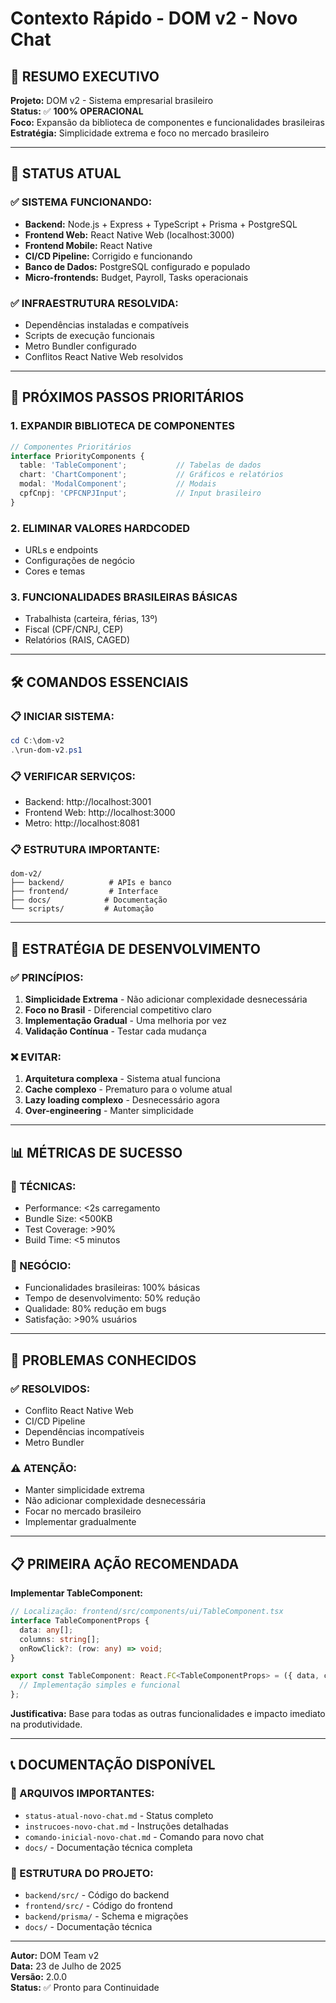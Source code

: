 # Contexto Rápido - DOM v2 - Novo Chat

## 🎯 **RESUMO EXECUTIVO**

**Projeto:** DOM v2 - Sistema empresarial brasileiro  
**Status:** ✅ **100% OPERACIONAL**  
**Foco:** Expansão da biblioteca de componentes e funcionalidades brasileiras  
**Estratégia:** Simplicidade extrema e foco no mercado brasileiro  

---

## 🚀 **STATUS ATUAL**

### **✅ SISTEMA FUNCIONANDO:**
- **Backend:** Node.js + Express + TypeScript + Prisma + PostgreSQL
- **Frontend Web:** React Native Web (localhost:3000)
- **Frontend Mobile:** React Native
- **CI/CD Pipeline:** Corrigido e funcionando
- **Banco de Dados:** PostgreSQL configurado e populado
- **Micro-frontends:** Budget, Payroll, Tasks operacionais

### **✅ INFRAESTRUTURA RESOLVIDA:**
- Dependências instaladas e compatíveis
- Scripts de execução funcionais
- Metro Bundler configurado
- Conflitos React Native Web resolvidos

---

## 🎯 **PRÓXIMOS PASSOS PRIORITÁRIOS**

### **1. EXPANDIR BIBLIOTECA DE COMPONENTES**
```typescript
// Componentes Prioritários
interface PriorityComponents {
  table: 'TableComponent';           // Tabelas de dados
  chart: 'ChartComponent';           // Gráficos e relatórios
  modal: 'ModalComponent';           // Modais
  cpfCnpj: 'CPFCNPJInput';           // Input brasileiro
}
```

### **2. ELIMINAR VALORES HARDCODED**
- URLs e endpoints
- Configurações de negócio
- Cores e temas

### **3. FUNCIONALIDADES BRASILEIRAS BÁSICAS**
- Trabalhista (carteira, férias, 13º)
- Fiscal (CPF/CNPJ, CEP)
- Relatórios (RAIS, CAGED)

---

## 🛠️ **COMANDOS ESSENCIAIS**

### **📋 INICIAR SISTEMA:**
```powershell
cd C:\dom-v2
.\run-dom-v2.ps1
```

### **📋 VERIFICAR SERVIÇOS:**
- Backend: http://localhost:3001
- Frontend Web: http://localhost:3000
- Metro: http://localhost:8081

### **📋 ESTRUTURA IMPORTANTE:**
```
dom-v2/
├── backend/          # APIs e banco
├── frontend/         # Interface
├── docs/            # Documentação
└── scripts/         # Automação
```

---

## 🎯 **ESTRATÉGIA DE DESENVOLVIMENTO**

### **✅ PRINCÍPIOS:**
1. **Simplicidade Extrema** - Não adicionar complexidade desnecessária
2. **Foco no Brasil** - Diferencial competitivo claro
3. **Implementação Gradual** - Uma melhoria por vez
4. **Validação Contínua** - Testar cada mudança

### **❌ EVITAR:**
1. **Arquitetura complexa** - Sistema atual funciona
2. **Cache complexo** - Prematuro para o volume atual
3. **Lazy loading complexo** - Desnecessário agora
4. **Over-engineering** - Manter simplicidade

---

## 📊 **MÉTRICAS DE SUCESSO**

### **🎯 TÉCNICAS:**
- Performance: <2s carregamento
- Bundle Size: <500KB
- Test Coverage: >90%
- Build Time: <5 minutos

### **🎯 NEGÓCIO:**
- Funcionalidades brasileiras: 100% básicas
- Tempo de desenvolvimento: 50% redução
- Qualidade: 80% redução em bugs
- Satisfação: >90% usuários

---

## 🚨 **PROBLEMAS CONHECIDOS**

### **✅ RESOLVIDOS:**
- Conflito React Native Web
- CI/CD Pipeline
- Dependências incompatíveis
- Metro Bundler

### **⚠️ ATENÇÃO:**
- Manter simplicidade extrema
- Não adicionar complexidade desnecessária
- Focar no mercado brasileiro
- Implementar gradualmente

---

## 📋 **PRIMEIRA AÇÃO RECOMENDADA**

**Implementar TableComponent:**
```typescript
// Localização: frontend/src/components/ui/TableComponent.tsx
interface TableComponentProps {
  data: any[];
  columns: string[];
  onRowClick?: (row: any) => void;
}

export const TableComponent: React.FC<TableComponentProps> = ({ data, columns, onRowClick }) => {
  // Implementação simples e funcional
};
```

**Justificativa:** Base para todas as outras funcionalidades e impacto imediato na produtividade.

---

## 📞 **DOCUMENTAÇÃO DISPONÍVEL**

### **📁 ARQUIVOS IMPORTANTES:**
- `status-atual-novo-chat.md` - Status completo
- `instrucoes-novo-chat.md` - Instruções detalhadas
- `comando-inicial-novo-chat.md` - Comando para novo chat
- `docs/` - Documentação técnica completa

### **📁 ESTRUTURA DO PROJETO:**
- `backend/src/` - Código do backend
- `frontend/src/` - Código do frontend
- `backend/prisma/` - Schema e migrações
- `docs/` - Documentação técnica

---

**Autor:** DOM Team v2  
**Data:** 23 de Julho de 2025  
**Versão:** 2.0.0  
**Status:** ✅ Pronto para Continuidade 